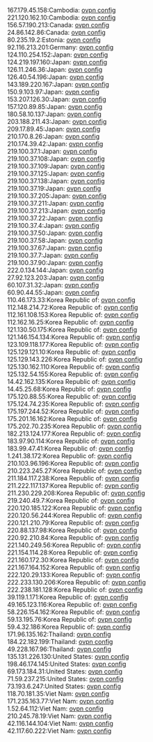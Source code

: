 167.179.45.158:Cambodia: [ovpn config](vpn/167_179_45_158.ovpn)  
221.120.162.10:Cambodia: [ovpn config](vpn/221_120_162_10.ovpn)  
156.57.190.213:Canada: [ovpn config](vpn/156_57_190_213.ovpn)  
24.86.142.86:Canada: [ovpn config](vpn/24_86_142_86.ovpn)  
80.235.19.2:Estonia: [ovpn config](vpn/80_235_19_2.ovpn)  
92.116.213.201:Germany: [ovpn config](vpn/92_116_213_201.ovpn)  
124.110.254.152:Japan: [ovpn config](vpn/124_110_254_152.ovpn)  
124.219.197.160:Japan: [ovpn config](vpn/124_219_197_160.ovpn)  
126.11.246.36:Japan: [ovpn config](vpn/126_11_246_36.ovpn)  
126.40.54.196:Japan: [ovpn config](vpn/126_40_54_196.ovpn)  
143.189.220.167:Japan: [ovpn config](vpn/143_189_220_167.ovpn)  
150.9.103.97:Japan: [ovpn config](vpn/150_9_103_97.ovpn)  
153.207.126.30:Japan: [ovpn config](vpn/153_207_126_30.ovpn)  
157.120.89.85:Japan: [ovpn config](vpn/157_120_89_85.ovpn)  
180.58.10.137:Japan: [ovpn config](vpn/180_58_10_137.ovpn)  
203.188.211.43:Japan: [ovpn config](vpn/203_188_211_43.ovpn)  
209.17.89.45:Japan: [ovpn config](vpn/209_17_89_45.ovpn)  
210.170.8.26:Japan: [ovpn config](vpn/210_170_8_26.ovpn)  
210.174.39.42:Japan: [ovpn config](vpn/210_174_39_42.ovpn)  
219.100.37.1:Japan: [ovpn config](vpn/219_100_37_1.ovpn)  
219.100.37.108:Japan: [ovpn config](vpn/219_100_37_108.ovpn)  
219.100.37.109:Japan: [ovpn config](vpn/219_100_37_109.ovpn)  
219.100.37.125:Japan: [ovpn config](vpn/219_100_37_125.ovpn)  
219.100.37.138:Japan: [ovpn config](vpn/219_100_37_138.ovpn)  
219.100.37.19:Japan: [ovpn config](vpn/219_100_37_19.ovpn)  
219.100.37.205:Japan: [ovpn config](vpn/219_100_37_205.ovpn)  
219.100.37.211:Japan: [ovpn config](vpn/219_100_37_211.ovpn)  
219.100.37.213:Japan: [ovpn config](vpn/219_100_37_213.ovpn)  
219.100.37.22:Japan: [ovpn config](vpn/219_100_37_22.ovpn)  
219.100.37.4:Japan: [ovpn config](vpn/219_100_37_4.ovpn)  
219.100.37.50:Japan: [ovpn config](vpn/219_100_37_50.ovpn)  
219.100.37.58:Japan: [ovpn config](vpn/219_100_37_58.ovpn)  
219.100.37.67:Japan: [ovpn config](vpn/219_100_37_67.ovpn)  
219.100.37.7:Japan: [ovpn config](vpn/219_100_37_7.ovpn)  
219.100.37.90:Japan: [ovpn config](vpn/219_100_37_90.ovpn)  
222.0.134.144:Japan: [ovpn config](vpn/222_0_134_144.ovpn)  
27.92.123.203:Japan: [ovpn config](vpn/27_92_123_203.ovpn)  
60.107.31.32:Japan: [ovpn config](vpn/60_107_31_32.ovpn)  
60.90.44.55:Japan: [ovpn config](vpn/60_90_44_55.ovpn)  
110.46.173.33:Korea Republic of: [ovpn config](vpn/110_46_173_33.ovpn)  
112.148.214.72:Korea Republic of: [ovpn config](vpn/112_148_214_72.ovpn)  
112.161.108.153:Korea Republic of: [ovpn config](vpn/112_161_108_153.ovpn)  
112.162.16.25:Korea Republic of: [ovpn config](vpn/112_162_16_25.ovpn)  
121.130.50.175:Korea Republic of: [ovpn config](vpn/121_130_50_175.ovpn)  
121.146.154.134:Korea Republic of: [ovpn config](vpn/121_146_154_134.ovpn)  
123.109.118.177:Korea Republic of: [ovpn config](vpn/123_109_118_177.ovpn)  
125.129.121.10:Korea Republic of: [ovpn config](vpn/125_129_121_10.ovpn)  
125.129.143.226:Korea Republic of: [ovpn config](vpn/125_129_143_226.ovpn)  
125.130.162.110:Korea Republic of: [ovpn config](vpn/125_130_162_110.ovpn)  
125.132.54.155:Korea Republic of: [ovpn config](vpn/125_132_54_155.ovpn)  
14.42.162.135:Korea Republic of: [ovpn config](vpn/14_42_162_135.ovpn)  
14.45.25.68:Korea Republic of: [ovpn config](vpn/14_45_25_68.ovpn)  
175.120.88.55:Korea Republic of: [ovpn config](vpn/175_120_88_55.ovpn)  
175.124.74.235:Korea Republic of: [ovpn config](vpn/175_124_74_235.ovpn)  
175.197.244.52:Korea Republic of: [ovpn config](vpn/175_197_244_52.ovpn)  
175.201.16.162:Korea Republic of: [ovpn config](vpn/175_201_16_162.ovpn)  
175.202.70.235:Korea Republic of: [ovpn config](vpn/175_202_70_235.ovpn)  
182.213.124.177:Korea Republic of: [ovpn config](vpn/182_213_124_177.ovpn)  
183.97.90.114:Korea Republic of: [ovpn config](vpn/183_97_90_114.ovpn)  
183.99.47.41:Korea Republic of: [ovpn config](vpn/183_99_47_41.ovpn)  
1.241.38.172:Korea Republic of: [ovpn config](vpn/1_241_38_172.ovpn)  
210.103.96.196:Korea Republic of: [ovpn config](vpn/210_103_96_196.ovpn)  
210.223.245.27:Korea Republic of: [ovpn config](vpn/210_223_245_27.ovpn)  
211.184.117.238:Korea Republic of: [ovpn config](vpn/211_184_117_238.ovpn)  
211.222.117.137:Korea Republic of: [ovpn config](vpn/211_222_117_137.ovpn)  
211.230.229.208:Korea Republic of: [ovpn config](vpn/211_230_229_208.ovpn)  
219.240.49.7:Korea Republic of: [ovpn config](vpn/219_240_49_7.ovpn)  
220.120.185.122:Korea Republic of: [ovpn config](vpn/220_120_185_122.ovpn)  
220.120.56.244:Korea Republic of: [ovpn config](vpn/220_120_56_244.ovpn)  
220.121.210.79:Korea Republic of: [ovpn config](vpn/220_121_210_79.ovpn)  
220.88.137.98:Korea Republic of: [ovpn config](vpn/220_88_137_98.ovpn)  
220.92.210.84:Korea Republic of: [ovpn config](vpn/220_92_210_84.ovpn)  
221.140.249.56:Korea Republic of: [ovpn config](vpn/221_140_249_56.ovpn)  
221.154.114.28:Korea Republic of: [ovpn config](vpn/221_154_114_28.ovpn)  
221.160.172.30:Korea Republic of: [ovpn config](vpn/221_160_172_30.ovpn)  
221.167.164.152:Korea Republic of: [ovpn config](vpn/221_167_164_152.ovpn)  
222.120.29.133:Korea Republic of: [ovpn config](vpn/222_120_29_133.ovpn)  
222.233.130.206:Korea Republic of: [ovpn config](vpn/222_233_130_206.ovpn)  
222.238.181.128:Korea Republic of: [ovpn config](vpn/222_238_181_128.ovpn)  
39.119.1.171:Korea Republic of: [ovpn config](vpn/39_119_1_171.ovpn)  
49.165.123.116:Korea Republic of: [ovpn config](vpn/49_165_123_116.ovpn)  
58.226.154.162:Korea Republic of: [ovpn config](vpn/58_226_154_162.ovpn)  
59.13.195.76:Korea Republic of: [ovpn config](vpn/59_13_195_76.ovpn)  
59.4.32.186:Korea Republic of: [ovpn config](vpn/59_4_32_186.ovpn)  
171.96.135.162:Thailand: [ovpn config](vpn/171_96_135_162.ovpn)  
184.22.182.199:Thailand: [ovpn config](vpn/184_22_182_199.ovpn)  
49.228.167.96:Thailand: [ovpn config](vpn/49_228_167_96.ovpn)  
135.131.226.130:United States: [ovpn config](vpn/135_131_226_130.ovpn)  
198.46.174.145:United States: [ovpn config](vpn/198_46_174_145.ovpn)  
69.173.184.31:United States: [ovpn config](vpn/69_173_184_31.ovpn)  
71.59.237.215:United States: [ovpn config](vpn/71_59_237_215.ovpn)  
73.193.6.247:United States: [ovpn config](vpn/73_193_6_247.ovpn)  
118.70.181.35:Viet Nam: [ovpn config](vpn/118_70_181_35.ovpn)  
171.235.163.77:Viet Nam: [ovpn config](vpn/171_235_163_77.ovpn)  
1.52.64.112:Viet Nam: [ovpn config](vpn/1_52_64_112.ovpn)  
210.245.78.19:Viet Nam: [ovpn config](vpn/210_245_78_19.ovpn)  
42.116.144.104:Viet Nam: [ovpn config](vpn/42_116_144_104.ovpn)  
42.117.60.222:Viet Nam: [ovpn config](vpn/42_117_60_222.ovpn)  

